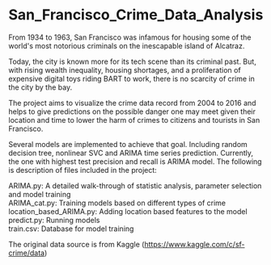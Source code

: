 # San_Francisco_Crime_Data_Analysis
From 1934 to 1963, San Francisco was infamous for housing some of the world's most notorious criminals on the inescapable island of Alcatraz.

Today, the city is known more for its tech scene than its criminal past. But, with rising wealth inequality, housing shortages, and a proliferation of expensive digital toys riding BART to work, there is no scarcity of crime in the city by the bay.

The project aims to visualize the crime data record from 2004 to 2016 and helps to give predictions on the possible danger one may meet given their location and time to lower the harm of crimes to citizens and tourists in San Francisco.

Several models are implemented to achieve that goal. Including random decision tree, nonlinear SVC and ARIMA time series prediction. Currently, the one with highest test precision and recall is ARIMA model. The following is description of files included in the project:

ARIMA.py: A detailed walk-through of statistic analysis, parameter selection and model training<br>
ARIMA_cat.py: Training models based on different types of crime<br>
location_based_ARIMA.py: Adding location based features to the model<br>
predict.py: Running models<br>
train.csv: Database for model training<br>

The original data source is from Kaggle (https://www.kaggle.com/c/sf-crime/data)
